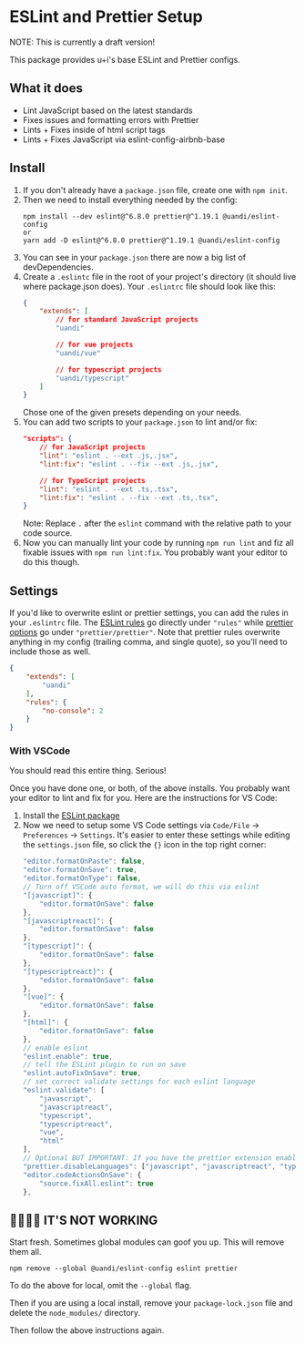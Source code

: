 # ESLint and Prettier Setup

NOTE: This is currently a draft version!

This package provides u+i's base ESLint and Prettier configs.

## What it does

* Lint JavaScript based on the latest standards
* Fixes issues and formatting errors with Prettier
* Lints + Fixes inside of html script tags
* Lints + Fixes JavaScript via eslint-config-airbnb-base

## Install

1. If you don't already have a `package.json` file, create one with `npm init`.
2. Then we need to install everything needed by the config:
    ```
    npm install --dev eslint@^6.8.0 prettier@^1.19.1 @uandi/eslint-config
    or
    yarn add -D eslint@^6.8.0 prettier@^1.19.1 @uandi/eslint-config
    ```
3. You can see in your `package.json` there are now a big list of devDependencies.
4. Create a `.eslintc` file in the root of your project's directory (it should live where package.json does). Your `.eslintrc` file should look like this:
    ```json
    {
        "extends": [
            // for standard JavaScript projects
            "uandi"

            // for vue projects
            "uandi/vue"

            // for typescript projects
            "uandi/typescript"
        ]
    }
    ```
    Chose one of the given presets depending on your needs.
5. You can add two scripts to your `package.json` to lint and/or fix:
    ```json
    "scripts": {
        // for JavaScript projects
        "lint": "eslint . --ext .js,.jsx",
        "lint:fix": "eslint . --fix --ext .js,.jsx",

        // for TypeScript projects
        "lint": "eslint . --ext .ts,.tsx",
        "lint:fix": "eslint . --fix --ext .ts,.tsx",
    }
    ```
    Note: Replace `.` after the `eslint` command with the relative path to your code source.
6. Now you can manually lint your code by running `npm run lint` and fiz all fixable issues with `npm run lint:fix`. You probably want your editor to do this though.

## Settings

If you'd like to overwrite eslint or prettier settings, you can add the rules in your `.eslintrc` file. The [ESLint rules](https://eslint.org/docs/rules/) go directly under `"rules"` while [prettier options](https://prettier.io/docs/en/options.html) go under `"prettier/prettier"`. Note that prettier rules overwrite anything in my config (trailing comma, and single quote), so you'll need to include those as well.

```json
{
    "extends": [
        "uandi"
    ],
    "rules": {
        "no-console": 2
    }
}
```

### With VSCode

You should read this entire thing. Serious!

Once you have done one, or both, of the above installs. You probably want your editor to lint and fix for you. Here are the instructions for VS Code:

1. Install the [ESLint package](https://marketplace.visualstudio.com/items?itemName=dbaeumer.vscode-eslint)
2. Now we need to setup some VS Code settings via `Code/File` → `Preferences` → `Settings`. It's easier to enter these settings while editing the `settings.json` file, so click the `{}` icon in the top right corner:
    ```js
    "editor.formatOnPaste": false,
    "editor.formatOnSave": true,
    "editor.formatOnType": false,
    // Turn off VSCode auto format, we will do this via eslint
    "[javascript]": {
        "editor.formatOnSave": false
    },
    "[javascriptreact]": {
        "editor.formatOnSave": false
    },
    "[typescript]": {
        "editor.formatOnSave": false
    },
    "[typescriptreact]": {
        "editor.formatOnSave": false
    },
    "[vue]": {
        "editor.formatOnSave": false
    },
    "[html]": {
        "editor.formatOnSave": false
    },
    // enable eslint
    "eslint.enable": true,
    // tell the ESLint plugin to run on save
    "eslint.autoFixOnSave": true,
    // set correct validate settings for each eslint language
    "eslint.validate": [
        "javascript",
        "javascriptreact",
        "typescript",
        "typescriptreact",
        "vue",
        "html"
    ],
    // Optional BUT IMPORTANT: If you have the prettier extension enabled for other languages like CSS and HTML, turn it off for JS since we are doing it through Eslint already
    "prettier.disableLanguages": ["javascript", "javascriptreact", "typescript", "typescriptreact", "vue", "html"],
    "editor.codeActionsOnSave": {
        "source.fixAll.eslint": true
    },
    ```

## 🤬🤬🤬🤬 IT'S NOT WORKING

Start fresh. Sometimes global modules can goof you up. This will remove them all.

```
npm remove --global @uandi/eslint-config eslint prettier
```

To do the above for local, omit the `--global` flag.

Then if you are using a local install, remove your `package-lock.json` file and delete the `node_modules/` directory.

Then follow the above instructions again.
